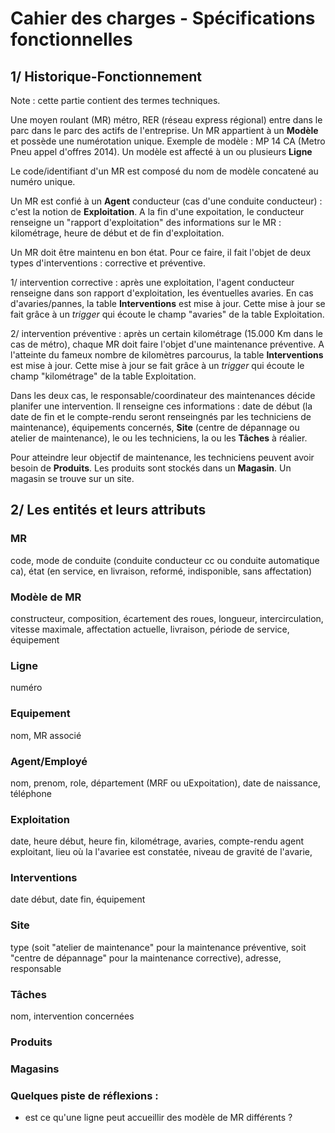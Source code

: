 # Cahier des charges - Spécifications fonctionnelles

## 1/ Historique-Fonctionnement

Note : cette partie contient des termes techniques.

Une moyen roulant (MR) métro, RER (réseau express régional) entre dans le parc dans le parc des actifs de l'entreprise. 
Un MR appartient à un __Modèle__ et possède une numérotation unique. 
Exemple de modèle : MP 14 CA (Metro Pneu appel d'offres 2014). Un modèle est affecté à un ou plusieurs __Ligne__

Le code/identifiant d'un MR est composé du nom de modèle concatené au numéro unique.

Un MR est confié à un __Agent__ conducteur (cas d'une conduite conducteur) : c'est la notion de __Exploitation__. 
A la fin d'une expoitation, le conducteur renseigne un "rapport d'exploitation" des informations sur le MR : kilométrage, heure de début et de fin d'exploitation.

Un MR doit être maintenu en bon état. Pour ce faire, il fait l'objet de deux types d'interventions : corrective et préventive.

1/ intervention corrective : après une exploitation, l'agent conducteur renseigne dans son rapport d'exploitation, les éventuelles avaries.
En cas d'avaries/pannes, la table __Interventions__ est mise à jour. Cette mise à jour se fait grâce à un _trigger_ qui écoute le champ "avaries" de la table Exploitation.

2/ intervention préventive : après un certain kilométrage (15.000 Km dans le cas de métro), chaque MR doit faire l'objet d'une maintenance préventive.
A l'atteinte du fameux nombre de kilomètres parcourus, la table __Interventions__ est mise à jour. Cette mise à jour se fait grâce à un _trigger_ qui écoute le champ "kilométrage" de la table Exploitation.

Dans les deux cas, le responsable/coordinateur des maintenances décide planifer une intervention. Il renseigne ces informations : date de début (la date de fin et le compte-rendu seront renseingnés par les techniciens de maintenance), équipements concernés, __Site__ (centre de dépannage ou atelier de maintenance), le ou les techniciens, la ou les __Tâches__ à réalier.

Pour atteindre leur objectif de maintenance, les techniciens peuvent avoir besoin de __Produits__. Les produits sont stockés dans un __Magasin__. Un magasin se trouve sur un site.

## 2/ Les entités et leurs attributs

### MR
code, mode de conduite (conduite conducteur cc ou conduite automatique ca), état (en service, en livraison, reformé, indisponible, sans affectation)

### Modèle de MR
constructeur, composition, écartement des roues, longueur, intercirculation, vitesse maximale, affectation actuelle, livraison, période de service, équipement

### Ligne
numéro

### Equipement
nom, MR associé

### Agent/Employé
nom, prenom, role, département (MRF ou uExpoitation), date de naissance, téléphone

### Exploitation
date, heure début, heure fin, kilométrage, avaries, compte-rendu agent exploitant, lieu où la l'avariee est constatée, niveau de gravité de l'avarie,

### Interventions
date début, date fin, équipement

### Site
type (soit "atelier de maintenance" pour la maintenance préventive, soit "centre de dépannage" pour la maintenance corrective), adresse, responsable

### Tâches
nom, intervention concernées

### Produits

### Magasins

### Quelques piste de réflexions :
- est ce qu'une ligne peut accueillir des modèle de MR différents ?
